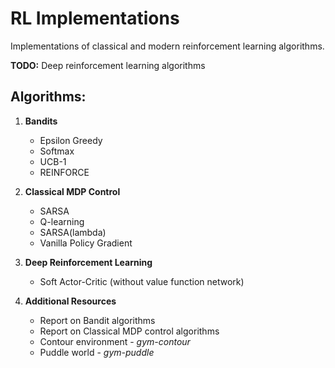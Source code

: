 # RL Implementations
Implementations of classical and modern reinforcement learning algorithms.

**TODO:** Deep reinforcement learning algorithms

## Algorithms:

1. **Bandits**
    - Epsilon Greedy
    - Softmax
    - UCB-1
    - REINFORCE

2. **Classical MDP Control**
    - SARSA
    - Q-learning
    - SARSA(lambda)
    - Vanilla Policy Gradient
    
3. **Deep Reinforcement Learning**
    - Soft Actor-Critic (without value function network)

3. **Additional Resources**
    - Report on Bandit algorithms
    - Report on Classical MDP control algorithms
    - Contour environment - *gym-contour* 
    - Puddle world - *gym-puddle*
